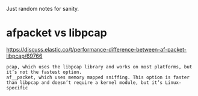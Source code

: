 
Just random notes for sanity.

# afpacket vs libpcap

https://discuss.elastic.co/t/performance-difference-between-af-packet-libpcap/69766

```
pcap, which uses the libpcap library and works on most platforms, but it’s not the fastest option.
af__packet, which uses memory mapped sniffing. This option is faster than libpcap and doesn’t require a kernel module, but it’s Linux-specific
```